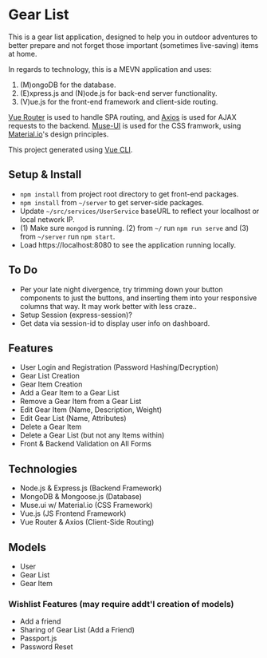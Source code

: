# Gear List

This is a gear list application, designed to help you in outdoor adventures to better prepare and not forget those important (sometimes live-saving) items at home.

In regards to technology, this is a MEVN application and uses:

1. (M)ongoDB for the database.
2. (E)xpress.js and (N)ode.js for back-end server functionality.
3. (V)ue.js for the front-end framework and client-side routing.

[Vue Router](https://github.com/vuejs/vue-router) is used to handle SPA routing, and [Axios](https://github.com/axios/axios) is used for AJAX requests to the backend. [Muse-UI](https://muse-ui.org/#/en-US) is used for the CSS framwork, using [Material.io](https://material.io/)'s design principles.

This project generated using [Vue CLI](https://github.com/vuejs/vue-cli).

## Setup & Install

- `npm install` from project root directory to get front-end packages.
- `npm install` from `~/server` to get server-side packages.
- Update `~/src/services/UserService` baseURL to reflect your localhost or local network IP.
- (1) Make sure `mongod` is running. (2) from `~/` run `npm run serve` and (3) from `~/server` run `npm start`.
- Load https://localhost:8080 to see the application running locally.

## To Do

- Per your late night divergence, try trimming down your button components to just the buttons, and inserting them into your responsive columns that way. It may work better with less craze..
- Setup Session (express-session)?
- Get data via session-id to display user info on dashboard.

## Features

- User Login and Registration (Password Hashing/Decryption)
- Gear List Creation
- Gear Item Creation
- Add a Gear Item to a Gear List
- Remove a Gear Item from a Gear List
- Edit Gear Item (Name, Description, Weight)
- Edit Gear List (Name, Attributes)
- Delete a Gear Item
- Delete a Gear List (but not any Items within)
- Front & Backend Validation on All Forms

## Technologies

- Node.js & Express.js (Backend Framework)
- MongoDB & Mongoose.js (Database)
- Muse.ui w/ Material.io (CSS Framework)
- Vue.js (JS Frontend Framework)
- Vue Router & Axios (Client-Side Routing)

## Models

- User
- Gear List
- Gear Item

### Wishlist Features (may require addt'l creation of models)

- Add a friend
- Sharing of Gear List (Add a Friend)
- Passport.js
- Password Reset
